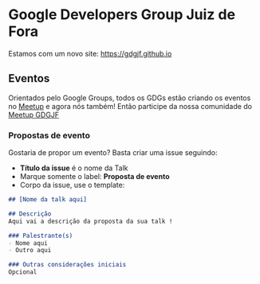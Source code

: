 # Google Developers Group Juiz de Fora

Estamos com um novo site: https://gdgjf.github.io

## Eventos 
Orientados pelo Google Groups, todos os GDGs estão criando os eventos no [Meetup](https://www.meetup.com) e agora nós também! Então participe da nossa comunidade do [Meetup GDGJF](https://www.meetup.com/Google-Developers-Group-Juiz-de-Fora) 
 
### Propostas de evento
Gostaria de propor um evento? Basta criar uma issue seguindo: 

- **Título da issue** é o nome da Talk
- Marque somente o label: **Proposta de evento**
- Corpo da issue, use o template:
```markdown
## [Nome da talk aqui]

## Descrição 
Aqui vai a descrição da proposta da sua talk !

### Palestrante(s)
- Nome aqui
- Outro aqui

### Outras considerações iniciais 
Opcional  
```
